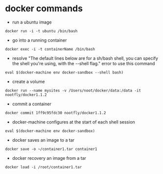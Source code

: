 # docker commands

* run a ubuntu image

`docker run -i -t ubuntu /bin/bash`

* go into a running container

`docker exec -i -t containerName /bin/bash`

* resolve "The default lines below are for a sh/bash shell, you can specify the shell you're using, with the --shell flag." error to use this command

`eval $(docker-machine env docker-sandbox --shell bash)`

* create a volume

`docker run --name mysites -v /Users/noot/docker/data:/data -it nootfly/docker1.1.2`

* commit a container

`docker commit 1ff9c95fdc30 nootfly/docker1.1.2`

* docker-machine configures at the start of each shell session

`eval $(docker-machine env docker-sandbox)`

* docker saves an image to a tar

`docker save -o ~/container1.tar container1`

* docker recovery an image from a tar

`docker load -i /root/container1.tar`
